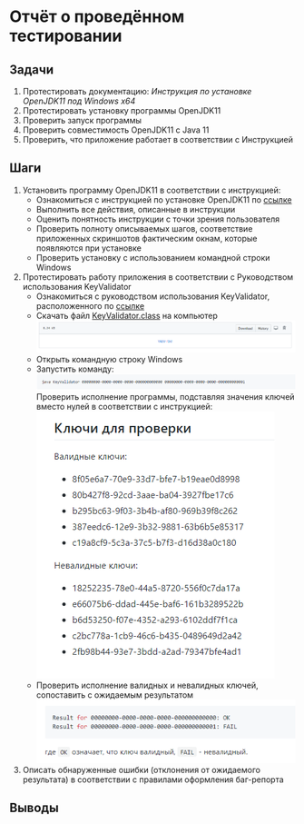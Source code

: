 # Отчёт о проведённом тестировании
## Задачи
1. Протестировать документацию: *Инструкция по установке OpenJDK11 под Windows х64*
1. Протестировать установку программы OpenJDK11
1. Проверить запуск программы
1. Проверить совместимость OpenJDK11 с Java 11
1. Проверить, что приложение работает в соответствии с Инструкцией
## Шаги

1. Установить программу OpenJDK11 в соответствии с инструкцией:
    * Ознакомиться с инструкцией по установке OpenJDK11 по [ссылке](https://github.com/netology-code/javaqa-homeworks/blob/master/intro/openjdk11-manual.md)
    * Выполнить все действия, описанные в инструкции
    * Оценить понятность инструкции с точки зрения пользователя
    * Проверить полноту описываемых шагов, соответствие приложенных скриншотов фактическим окнам, которые появляются при установке 
    * Проверить установку с использованием командной строки Windows
1. Протестировать работу приложения в соответствии с Руководством использования KeyValidator
    * Ознакомиться с руководством использования KeyValidator, расположенного по [ссылке](https://github.com/netology-code/javaqa-homeworks/blob/master/intro/user-manual.md)
    * Скачать файл [KeyValidator.class](https://github.com/netology-code/javaqa-homeworks/blob/master/intro/artifacts/KeyValidator.class) на компьютер 
    ![](Снимок.PNG)
    * Открыть командную строку Windows 
    * Запустить команду:
    ![](Снимок1.PNG)
    Проверить исполнение программы, подставляя значения ключей вместо нулей в соответствии с инструкцией:
    ![](Снимок2.PNG)
    * Проверить исполнение валидных и невалидных ключей, сопоставить с ожидаемым результатом 
    ![](Снимок3.PNG)
1. Описать обнаруженные ошибки (отклонения от ожидаемого результата) в соответствии с правилами оформления баг-репорта
## Выводы
 
